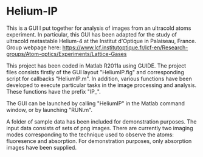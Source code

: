 # Helium-IP

This is a GUI I put together for analysis of images from an ultracold atoms experiment.  In particular, this GUI has been adapted for the study of ultracold metastable Helium-4 at the Institut d'Optique in Palaiseau, France.  Group webpage here:
https://www.lcf.institutoptique.fr/lcf-en/Research-groups/Atom-optics/Experiments/Lattice-Gases

This project has been coded in Matlab R2011a using GUIDE.  The project files consists firstly of the GUI layout "HeliumIP.fig" and corresponding script for callbacks "HeliumIP.m".  In addition, various functions have been developed to execute particular tasks in the image processing and analysis.  These functions have the prefix "IP_".  

The GUI can be launched by calling "HeliumIP" in the Matlab command window, or by launching "RUN.m".

A folder of sample data has been included for demonstration purposes.  The input data consists of sets of png images.  There are currently two imaging modes corresponding to the technique used to observe the atoms: fluoresence and absorption.  For demonstration purposes, only absorption images have been supplied.
